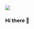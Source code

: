 <img src="https://capsule-render.vercel.app/api?type=slice&color=87ceeb&height=300&section=header&text=Hong%20Gi%20Yoon%20Git%20&fontSize=90&animation=twinkling" />




### Hi there 👋


<!--
**awsd456/awsd456** is a ✨ _special_ ✨ repository because its `README.md` (this file) appears on your GitHub profile.

Here are some ideas to get you started:

- 🔭 I’m currently working on ...
- 🌱 I’m currently learning ...
- 👯 I’m looking to collaborate on ...
- 🤔 I’m looking for help with ...
- 💬 Ask me about ...
- 📫 How to reach me: ...
- 😄 Pronouns: ...
- ⚡ Fun fact: ...
-->
